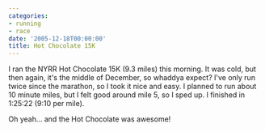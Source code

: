 ```yaml
---
categories:
- running
- race
date: '2005-12-18T00:00:00'
title: Hot Chocolate 15K
---
```



I ran the NYRR Hot Chocolate 15K (9.3 miles) this morning. It was cold, but then again, it's the middle of December, so whaddya expect? I've only run twice since the marathon, so I took it nice and easy. I planned to run about 10 minute miles, but I felt good around mile 5, so I sped up. I finished in 1:25:22 (9:10 per mile).

Oh yeah... and the Hot Chocolate was awesome!
